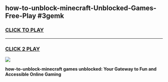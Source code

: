 
## how-to-unblock-minecraft-Unblocked-Games-Free-Play #3gemk
<h3>
<a href="https://us.freeplayer.one?title=how-to-unblock-minecraft&ref=9M">CLICK TO PLAY</a></h3>
<hr>

<h3>
<a href="https://us.freeplayer.one?title=how-to-unblock-minecraft&ref=9M">CLICK 2 PLAY</a>
  
</h3>

<a href="https://us.freeplayer.one?title=how-to-unblock-minecraft&ref=9M"><img src="https://clearcache.store/games.png"></a>


**how-to-unblock-minecraft games unblocked: Your Gateway to Fun and Accessible Online Gaming**
